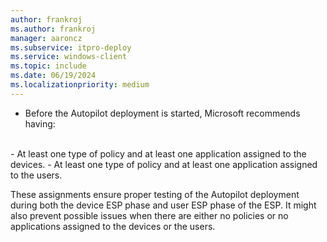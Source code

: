 ```yaml
---
author: frankroj
ms.author: frankroj
manager: aaroncz
ms.subservice: itpro-deploy
ms.service: windows-client
ms.topic: include
ms.date: 06/19/2024
ms.localizationpriority: medium
---
```


<!-- This file is shared by the following articles:

pre-provisioning\azure-ad-join-technician-flow.md
pre-provisioning\hybrid-azure-ad-join-technician-flow.md
user-driven\azure-ad-join-deploy-device.md
user-driven\hybrid-azure-ad-join-deploy-device.md

Headings are driven by article context. -->

- Before the Autopilot deployment is started, Microsoft recommends having:<br>
<br>
  - At least one type of policy and at least one application assigned to the devices.
  - At least one type of policy and at least one application assigned to the users.

  These assignments ensure proper testing of the Autopilot deployment during both the device ESP phase and user ESP phase of the ESP. It might also prevent possible issues when there are either no policies or no applications assigned to the devices or the users.